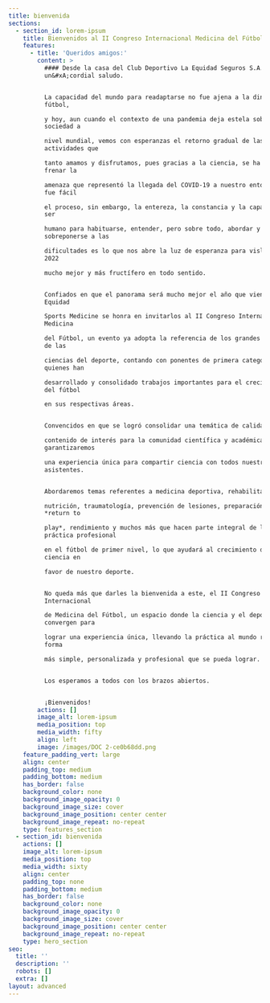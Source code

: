 ```yaml
---
title: bienvenida
sections:
  - section_id: lorem-ipsum
    title: Bienvenidos al II Congreso Internacional Medicina del Fútbol
    features:
      - title: 'Queridos amigos:'
        content: >
          #### Desde la casa del Club Deportivo La Equidad Seguros S.A. reciban
          un&#xA;cordial saludo.


          La capacidad del mundo para readaptarse no fue ajena a la dinámica del
          fútbol,

          y hoy, aun cuando el contexto de una pandemia deja estela sobre la
          sociedad a

          nivel mundial, vemos con esperanzas el retorno gradual de las
          actividades que

          tanto amamos y disfrutamos, pues gracias a la ciencia, se ha logrado
          frenar la

          amenaza que representó la llegada del COVID-19 a nuestro entorno. No
          fue fácil

          el proceso, sin embargo, la entereza, la constancia y la capacidad del
          ser

          humano para habituarse, entender, pero sobre todo, abordar y
          sobreponerse a las

          dificultades es lo que nos abre la luz de esperanza para vislumbrar un
          2022

          mucho mejor y más fructífero en todo sentido.


          Confiados en que el panorama será mucho mejor el año que viene,
          Equidad

          Sports Medicine se honra en invitarlos al II Congreso Internacional de
          Medicina

          del Fútbol, un evento ya adopta la referencia de los grandes eventos
          de las

          ciencias del deporte, contando con ponentes de primera categoría,
          quienes han

          desarrollado y consolidado trabajos importantes para el crecimiento
          del fútbol

          en sus respectivas áreas.


          Convencidos en que se logró consolidar una temática de calidad y

          contenido de interés para la comunidad científica y académica,
          garantizaremos

          una experiencia única para compartir ciencia con todos nuestros
          asistentes.


          Abordaremos temas referentes a medicina deportiva, rehabilitación,

          nutrición, traumatología, prevención de lesiones, preparación física,
          *return to

          play*, rendimiento y muchos más que hacen parte integral de la
          práctica profesional

          en el fútbol de primer nivel, lo que ayudará al crecimiento de la
          ciencia en

          favor de nuestro deporte.


          No queda más que darles la bienvenida a este, el II Congreso
          Internacional

          de Medicina del Fútbol, un espacio donde la ciencia y el deporte
          convergen para

          lograr una experiencia única, llevando la práctica al mundo real de la
          forma

          más simple, personalizada y profesional que se pueda lograr.


          Los esperamos a todos con los brazos abiertos.


          ¡Bienvenidos!
        actions: []
        image_alt: lorem-ipsum
        media_position: top
        media_width: fifty
        align: left
        image: /images/DOC 2-ce0b68dd.png
    feature_padding_vert: large
    align: center
    padding_top: medium
    padding_bottom: medium
    has_border: false
    background_color: none
    background_image_opacity: 0
    background_image_size: cover
    background_image_position: center center
    background_image_repeat: no-repeat
    type: features_section
  - section_id: bienvenida
    actions: []
    image_alt: lorem-ipsum
    media_position: top
    media_width: sixty
    align: center
    padding_top: none
    padding_bottom: medium
    has_border: false
    background_color: none
    background_image_opacity: 0
    background_image_size: cover
    background_image_position: center center
    background_image_repeat: no-repeat
    type: hero_section
seo:
  title: ''
  description: ''
  robots: []
  extra: []
layout: advanced
---
```


